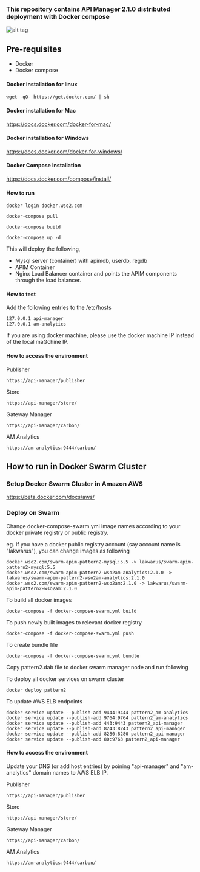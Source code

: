 ### This repository contains API Manager 2.1.0 distributed deployment with Docker compose

![alt tag](https://github.com/wso2/docker-apim/blob/master/docker-compose/patterns/design/am-2.1.0-pattern-02.png)

## Pre-requisites

 * Docker 
 * Docker compose

#### Docker installation for linux
```
wget -qO- https://get.docker.com/ | sh
```

#### Docker installation for Mac

https://docs.docker.com/docker-for-mac/

#### Docker installation for Windows

https://docs.docker.com/docker-for-windows/

#### Docker Compose Installation

https://docs.docker.com/compose/install/


#### How to run

```docker login docker.wso2.com ```

```docker-compose pull```

```docker-compose build```

```docker-compose up -d ```

This will deploy the following,

* Mysql server (container) with apimdb, userdb, regdb
* APIM Container
* Nginx Load Balancer container and points the APIM components through the load balancer.


#### How to test

Add the following entries to the /etc/hosts
```
127.0.0.1 api-manager
127.0.0.1 am-analytics
```
If you are using docker machine, please use the docker machine IP instead of the local maGchine IP.

#### How to access the environment

Publisher

```
https://api-manager/publisher
```

Store

```
https://api-manager/store/
```


Gateway Manager

```
https://api-manager/carbon/
```

AM Analytics

```
https://am-analytics:9444/carbon/
```

## How to run in Docker Swarm Cluster

### Setup Docker Swarm Cluster in Amazon AWS

https://beta.docker.com/docs/aws/

### Deploy on Swarm

Change docker-compose-swarm.yml image names according to your docker private registry or public registry.

eg. If you have a docker public registry account (say account name is "lakwarus"), you can change images as following

```
docker.wso2.com/swarm-apim-pattern2-mysql:5.5 -> lakwarus/swarm-apim-pattern2-mysql:5.5
docker.wso2.com/swarm-apim-pattern2-wso2am-analytics:2.1.0 -> lakwarus/swarm-apim-pattern2-wso2am-analytics:2.1.0
docker.wso2.com/swarm-apim-pattern2-wso2am:2.1.0 -> lakwarus/swarm-apim-pattern2-wso2am:2.1.0
```
To build all docker images
```
docker-compose -f docker-compose-swarm.yml build
```

To push newly built images to relevant docker registry
```
docker-compose -f docker-compose-swarm.yml push
```

To create bundle file

```
docker-compose -f docker-compose-swarm.yml bundle
```

Copy pattern2.dab file to docker swarm manager node and run following

To deploy all docker services on swarm cluster
```
docker deploy pattern2
```
To update AWS ELB endpoints
```
docker service update --publish-add 9444:9444 pattern2_am-analytics
docker service update --publish-add 9764:9764 pattern2_am-analytics
docker service update --publish-add 443:9443 pattern2_api-manager
docker service update --publish-add 8243:8243 pattern2_api-manager
docker service update --publish-add 8280:8280 pattern2_api-manager
docker service update --publish-add 80:9763 pattern2_api-manager
```
#### How to access the environment
Update your DNS (or add host entries) by poining "api-manager" and "am-analytics" domain names to AWS ELB IP.  

Publisher

```
https://api-manager/publisher
```
Store

```
https://api-manager/store/
```

Gateway Manager

```
https://api-manager/carbon/
```
AM Analytics
```
https://am-analytics:9444/carbon/
```

